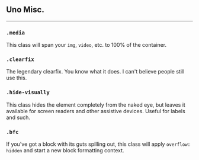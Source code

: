 ## Uno Misc.
---

### `.media`
This class will span your `img`, `video`, etc. to 100% of the container.

### `.clearfix`
The legendary clearfix. You know what it does. I can't believe people still use this.

### `.hide-visually`
This class hides the element completely from the naked eye, but leaves it available for screen readers and other assistive devices. Useful for labels and such.

### `.bfc`
If you've got a block with its guts spilling out, this class will apply `overflow: hidden` and start a new block formatting context.
